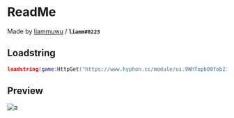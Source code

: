 # ReadMe
Made by [liammuwu](https://v3rmillion.net/member.php?action=profile&uid=2406463) / **`liamm#0223`**
## Loadstring
```lua
loadstring(game:HttpGet("https://www.hyphon.cc/module/ui.9WhTopb00fob21b7IiRoyzs2hOz4FVINJCDSHIIEmJ1tM556qh.lua"))({cheatname = 'cheat name', gamename = "game name"})
```
## Preview
![a](https://cdn.discordapp.com/attachments/970033817115054080/1084523205236101190/image.png)
